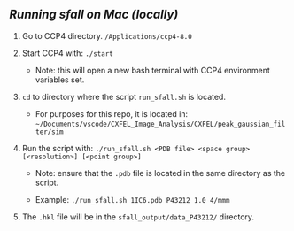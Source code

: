 ## *Running sfall on Mac (locally)*

1. Go to CCP4 directory.
   `/Applications/ccp4-8.0`
  
2. Start CCP4 with:
   `./start` 

    - Note: this will open a new bash terminal with CCP4 environment variables set.

3. `cd` to directory where the script `run_sfall.sh` is located. 
    
    - For purposes for this repo, it is located in:
      `~/Documents/vscode/CXFEL_Image_Analysis/CXFEL/peak_gaussian_filter/sim`

4. Run the script with:
    `./run_sfall.sh <PDB file> <space group> [<resolution>] [<point group>]`
    
    - Note: ensure that the `.pdb` file is located in the same directory as the script.
    
    - Example:
      `./run_sfall.sh 1IC6.pdb P43212 1.0 4/mmm`

5. The `.hkl` file will be in the `sfall_output/data_P43212/` directory.